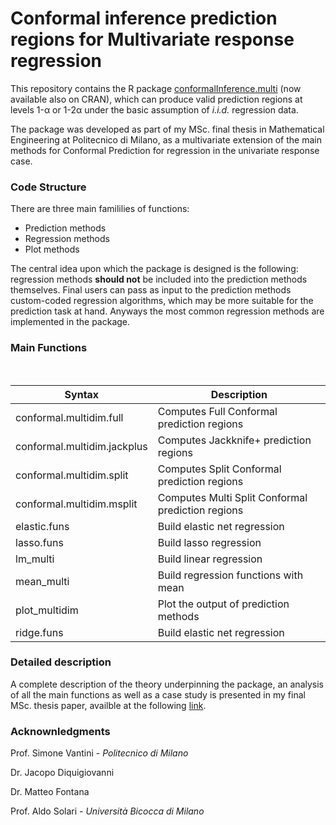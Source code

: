 # Conformal inference prediction regions for Multivariate response regression

This repository contains the R package [conformalInference.multi](https://cran.r-project.org/web/packages/conformalInference.multi/index.html) (now available also on CRAN), which can produce valid prediction regions at levels 1-α or 1-2α under the basic assumption of _i.i.d._ regression data. 

The package was developed as part of my MSc. final thesis in Mathematical Engineering at Politecnico di Milano, as a multivariate extension of the main methods for Conformal Prediction for regression in the univariate response case.

### Code Structure

There are three main famililies of functions:

- Prediction methods
- Regression methods
- Plot methods


The central idea upon which the package is designed is the following: regression methods **should not** be included into the prediction methods themselves. Final users can pass as input to the prediction methods custom-coded regression algorithms, which may be more suitable for the prediction task at hand. Anyways the most common regression methods are implemented in the package.

### Main Functions

<br/>
<div align="center">


| Syntax      | Description |
| ----------- | ---------------- |
|conformal.multidim.full| Computes Full Conformal prediction regions|
|conformal.multidim.jackplus | Computes Jackknife+ prediction regions|
|conformal.multidim.split| Computes Split Conformal prediction regions|
|conformal.multidim.msplit| Computes Multi Split Conformal prediction regions|
|elastic.funs| Build elastic net regression|
|lasso.funs| Build lasso regression|
|lm_multi| Build linear regression|
|mean_multi| Build regression functions with mean|
|plot_multidim| Plot the output of prediction methods|
|ridge.funs| Build elastic net regression|
  
  </div>


### Detailed description

A complete description of the theory underpinning the package, an analysis of all the main functions as well as a case study is presented in my final MSc. thesis paper, availble at the following [link]().

### Acknownledgments

Prof. Simone Vantini - _Politecnico di Milano_

Dr. Jacopo Diquigiovanni

Dr. Matteo Fontana

Prof. Aldo Solari - _Università Bicocca di Milano_
